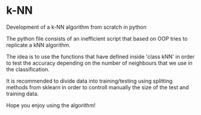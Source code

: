 # k-NN
Development of a k-NN algorithm from scratch in python

The python file consists of an inefficient script that based on OOP tries to replicate 
a kNN algorithm.

The idea is to use the functions that have defined inside 'class kNN' in order to test the 
accuracy depending on the number of neighbours that we use in the classification.

It is recommended to divide data into training/testing using splitting methods from
sklearn in order to controll manually the size of the test and training data.

Hope you enjoy using the algorithm!
